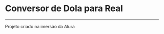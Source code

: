 # Conversor de Dola para Real
__________________________________________________________
Projeto criado na imersão da Alura
